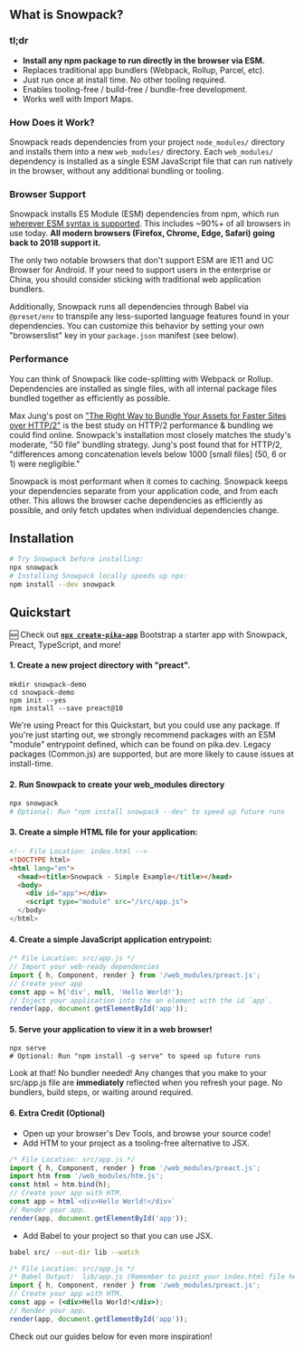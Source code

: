 ## What is Snowpack?

### tl;dr

- **Install any npm package to run directly in the browser via ESM.**
- Replaces traditional app bundlers (Webpack, Rollup, Parcel, etc). 
- Just run once at install time. No other tooling required.
- Enables tooling-free / build-free / bundle-free development.
- Works well with Import Maps.


### How Does it Work?

Snowpack reads dependencies from your project `node_modules/` directory and installs them into a new `web_modules/` directory. Each `web_modules/` dependency is installed as a single ESM JavaScript file that can run natively in the browser, without any additional bundling or tooling. 


### Browser Support

Snowpack installs ES Module (ESM) dependencies from npm, which run [wherever ESM syntax is supported](https://caniuse.com/#feat=es6-module). This includes ~90%+ of all browsers in use today. **All modern browsers (Firefox, Chrome, Edge, Safari) going back to 2018 support it.**

The only two notable browsers that don't support ESM are IE11 and UC Browser for Android. If your need to support users in the enterprise or China, you should consider sticking with traditional web application bundlers.

Additionally, Snowpack runs all dependencies through Babel via `@preset/env` to transpile any less-suported language features found in your dependencies. You can customize this behavior by setting your own "browserslist" key in your `package.json` manifest (see below).


### Performance

You can think of Snowpack like code-splitting with Webpack or Rollup. Dependencies are installed as single files, with all internal package files bundled together as efficiently as possible. 

Max Jung's post on ["The Right Way to Bundle Your Assets for Faster Sites over HTTP/2"](https://medium.com/@asyncmax/the-right-way-to-bundle-your-assets-for-faster-sites-over-http-2-437c37efe3ff) is the best study on HTTP/2 performance & bundling we could find online. Snowpack's installation most closely matches the study's moderate, "50 file" bundling strategy. Jung's post found that for HTTP/2, "differences among concatenation levels below 1000 [small files] (50, 6 or 1) were negligible."

Snowpack is most performant when it comes to caching. Snowpack keeps your dependencies separate from your application code, and from each other. This allows the browser cache dependencies as efficiently as possible, and only fetch updates when individual dependencies change.


## Installation

``` bash
# Try Snowpack before installing:
npx snowpack      
# Installing Snowpack locally speeds up npx: 
npm install --dev snowpack
```


## Quickstart

🆕 Check out **[`npx create-pika-app`](https://github.com/ndom91/create-pika-app)** Bootstrap a starter app with Snowpack, Preact, TypeScript, and more!

#### 1. Create a new project directory with "preact".

```
mkdir snowpack-demo
cd snowpack-demo
npm init --yes
npm install --save preact@10
```

We're using Preact for this Quickstart, but you could use any package. If you're just starting out, we strongly recommend packages with an ESM "module" entrypoint defined, which can be found on pika.dev. Legacy packages (Common.js) are supported, but are more likely to cause issues at install-time.


#### 2. Run Snowpack to create your web_modules directory

```bash
npx snowpack
# Optional: Run "npm install snowpack --dev" to speed up future runs
```


#### 3. Create a simple HTML file for your application:

```html
<!-- File Location: index.html -->
<!DOCTYPE html>
<html lang="en">
  <head><title>Snowpack - Simple Example</title></head>  
  <body>
    <div id="app"></div>
    <script type="module" src="/src/app.js">
  </body>
</html>
```

#### 4. Create a simple JavaScript application entrypoint:

```js
/* File Location: src/app.js */
// Import your web-ready dependencies
import { h, Component, render } from '/web_modules/preact.js';
// Create your app
const app = h('div', null, 'Hello World!');
// Inject your application into the an element with the id `app`.
render(app, document.getElementById('app'));
```

#### 5. Serve your application to view it in a web browser!

```
npx serve
# Optional: Run "npm install -g serve" to speed up future runs
```

Look at that! No bundler needed! Any changes that you make to your src/app.js file are **immediately** reflected when you refresh your page. No bundlers, build steps, or waiting around required.

#### 6. Extra Credit (Optional)

- Open up your browser's Dev Tools, and browse your source code!
- Add HTM to your project as a tooling-free alternative to JSX.

```js
/* File Location: src/app.js */
import { h, Component, render } from '/web_modules/preact.js';
import htm from '/web_modules/htm.js';
const html = htm.bind(h);
// Create your app with HTM.
const app = html`<div>Hello World!</div>`
// Render your app.
render(app, document.getElementById('app'));
```

- Add Babel to your project so that you can use JSX. 

```bash
babel src/ --out-dir lib --watch
```

```jsx
/* File Location: src/app.js */
/* Babel Output:  lib/app.js (Remember to point your index.html file here!) */
import { h, Component, render } from '/web_modules/preact.js';
// Create your app with HTM.
const app = (<div>Hello World!</div>);
// Render your app.
render(app, document.getElementById('app'));
```

Check out our guides below for even more inspiration!
